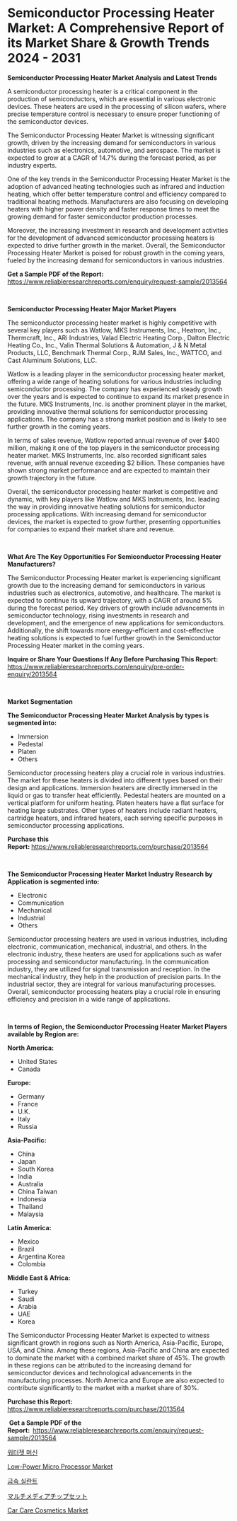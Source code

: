 <p><h1>Semiconductor Processing Heater Market: A Comprehensive Report of its Market Share & Growth Trends 2024 - 2031</h1></p><p><strong>Semiconductor Processing Heater Market Analysis and Latest Trends</strong></p>
<p><p>A semiconductor processing heater is a critical component in the production of semiconductors, which are essential in various electronic devices. These heaters are used in the processing of silicon wafers, where precise temperature control is necessary to ensure proper functioning of the semiconductor devices.</p><p>The Semiconductor Processing Heater Market is witnessing significant growth, driven by the increasing demand for semiconductors in various industries such as electronics, automotive, and aerospace. The market is expected to grow at a CAGR of 14.7% during the forecast period, as per industry experts.</p><p>One of the key trends in the Semiconductor Processing Heater Market is the adoption of advanced heating technologies such as infrared and induction heating, which offer better temperature control and efficiency compared to traditional heating methods. Manufacturers are also focusing on developing heaters with higher power density and faster response times to meet the growing demand for faster semiconductor production processes.</p><p>Moreover, the increasing investment in research and development activities for the development of advanced semiconductor processing heaters is expected to drive further growth in the market. Overall, the Semiconductor Processing Heater Market is poised for robust growth in the coming years, fueled by the increasing demand for semiconductors in various industries.</p></p>
<p><strong>Get a Sample PDF of the Report:&nbsp;</strong> <a href="https://www.reliableresearchreports.com/enquiry/request-sample/2013564">https://www.reliableresearchreports.com/enquiry/request-sample/2013564</a></p>
<p>&nbsp;</p>
<p><strong>Semiconductor Processing Heater Major Market Players</strong></p>
<p><p>The semiconductor processing heater market is highly competitive with several key players such as Watlow, MKS Instruments, Inc., Heatron, Inc., Thermcraft, Inc., ARi Industries, Valad Electric Heating Corp., Dalton Electric Heating Co., Inc., Valin Thermal Solutions & Automation, J & N Metal Products, LLC, Benchmark Thermal Corp., RJM Sales, Inc., WATTCO, and Cast Aluminum Solutions, LLC. </p><p>Watlow is a leading player in the semiconductor processing heater market, offering a wide range of heating solutions for various industries including semiconductor processing. The company has experienced steady growth over the years and is expected to continue to expand its market presence in the future. MKS Instruments, Inc. is another prominent player in the market, providing innovative thermal solutions for semiconductor processing applications. The company has a strong market position and is likely to see further growth in the coming years.</p><p>In terms of sales revenue, Watlow reported annual revenue of over $400 million, making it one of the top players in the semiconductor processing heater market. MKS Instruments, Inc. also recorded significant sales revenue, with annual revenue exceeding $2 billion. These companies have shown strong market performance and are expected to maintain their growth trajectory in the future.</p><p>Overall, the semiconductor processing heater market is competitive and dynamic, with key players like Watlow and MKS Instruments, Inc. leading the way in providing innovative heating solutions for semiconductor processing applications. With increasing demand for semiconductor devices, the market is expected to grow further, presenting opportunities for companies to expand their market share and revenue.</p></p>
<p>&nbsp;</p>
<p><strong>What Are The Key Opportunities For Semiconductor Processing Heater Manufacturers?</strong></p>
<p><p>The Semiconductor Processing Heater market is experiencing significant growth due to the increasing demand for semiconductors in various industries such as electronics, automotive, and healthcare. The market is expected to continue its upward trajectory, with a CAGR of around 5% during the forecast period. Key drivers of growth include advancements in semiconductor technology, rising investments in research and development, and the emergence of new applications for semiconductors. Additionally, the shift towards more energy-efficient and cost-effective heating solutions is expected to fuel further growth in the Semiconductor Processing Heater market in the coming years.</p></p>
<p><strong>Inquire or Share Your Questions If Any Before Purchasing This Report:</strong> <a href="https://www.reliableresearchreports.com/enquiry/pre-order-enquiry/2013564">https://www.reliableresearchreports.com/enquiry/pre-order-enquiry/2013564</a></p>
<p>&nbsp;</p>
<p><strong>Market Segmentation</strong></p>
<p><strong>The Semiconductor Processing Heater Market Analysis by types is segmented into:</strong></p>
<p><ul><li>Immersion</li><li>Pedestal</li><li>Platen</li><li>Others</li></ul></p>
<p><p>Semiconductor processing heaters play a crucial role in various industries. The market for these heaters is divided into different types based on their design and applications. Immersion heaters are directly immersed in the liquid or gas to transfer heat efficiently. Pedestal heaters are mounted on a vertical platform for uniform heating. Platen heaters have a flat surface for heating large substrates. Other types of heaters include radiant heaters, cartridge heaters, and infrared heaters, each serving specific purposes in semiconductor processing applications.</p></p>
<p><strong>Purchase this Report:&nbsp;</strong><a href="https://www.reliableresearchreports.com/purchase/2013564">https://www.reliableresearchreports.com/purchase/2013564</a></p>
<p>&nbsp;</p>
<p><strong>The Semiconductor Processing Heater Market Industry Research by Application is segmented into:</strong></p>
<p><ul><li>Electronic</li><li>Communication</li><li>Mechanical</li><li>Industrial</li><li>Others</li></ul></p>
<p><p>Semiconductor processing heaters are used in various industries, including electronic, communication, mechanical, industrial, and others. In the electronic industry, these heaters are used for applications such as wafer processing and semiconductor manufacturing. In the communication industry, they are utilized for signal transmission and reception. In the mechanical industry, they help in the production of precision parts. In the industrial sector, they are integral for various manufacturing processes. Overall, semiconductor processing heaters play a crucial role in ensuring efficiency and precision in a wide range of applications.</p></p>
<p>&nbsp;</p>
<p><strong>In terms of Region, the Semiconductor Processing Heater Market Players available by Region are:</strong></p>
<p>
    <p> <strong> North America: </strong>
        <ul>
            <li>United States</li>
            <li>Canada</li>
        </ul>
        </p> 
    <p> <strong> Europe: </strong>
        <ul>
            <li>Germany</li>
            <li>France</li>
            <li>U.K.</li>
            <li>Italy</li>
            <li>Russia</li>
        </ul>
        </p> 
    <p> <strong> Asia-Pacific: </strong>
        <ul>
            <li>China</li>
            <li>Japan</li>
            <li>South Korea</li>
            <li>India</li>
            <li>Australia</li>
            <li>China Taiwan</li>
            <li>Indonesia</li>
            <li>Thailand</li>
            <li>Malaysia</li>
        </ul>
        </p> 
    <p> <strong> Latin America: </strong>
        <ul>
            <li>Mexico</li>
            <li>Brazil</li>
            <li>Argentina Korea</li>
            <li>Colombia</li>
        </ul>
        </p> 
    <p> <strong> Middle East & Africa: </strong>
        <ul>
            <li>Turkey</li>
            <li>Saudi</li>
            <li>Arabia</li>
            <li>UAE</li>
            <li>Korea</li>
        </ul>
    </p>
    </p>
<p><p>The Semiconductor Processing Heater Market is expected to witness significant growth in regions such as North America, Asia-Pacific, Europe, USA, and China. Among these regions, Asia-Pacific and China are expected to dominate the market with a combined market share of 45%. The growth in these regions can be attributed to the increasing demand for semiconductor devices and technological advancements in the manufacturing processes. North America and Europe are also expected to contribute significantly to the market with a market share of 30%.</p></p>
<p><strong>Purchase this Report: </strong><a href="https://www.reliableresearchreports.com/purchase/2013564">https://www.reliableresearchreports.com/purchase/2013564</a></p>
<p>&nbsp;<strong>Get a Sample PDF of the Report:&nbsp;&nbsp;</strong><a href="https://www.reliableresearchreports.com/enquiry/request-sample/2013564">https://www.reliableresearchreports.com/enquiry/request-sample/2013564</a></p>
<p><strong></strong></p>
<p><p><a href="https://medium.com/@dudleyferry/%EC%9B%8C%ED%84%B0%EC%A0%AF-%EA%B8%B0%EA%B3%84-%EC%8B%9C%EC%9E%A5-%EC%A1%B0%EC%82%AC-%EB%B3%B4%EA%B3%A0%EC%84%9C-%EA%B7%B8-%EC%97%AD%EC%82%AC-%EB%B0%8F-2031%EB%85%84%EA%B9%8C%EC%A7%80%EC%9D%98-%EC%98%88%EC%B8%A1-aebdefea917f">워터젯 머신</a></p><p><a href="https://github.com/lubmix/Market-Research-Report-List-2/blob/main/low-power-micro-processor-market.md">Low-Power Micro Processor Market</a></p><p><a href="https://github.com/vsckjg50460/Market-Research-Report-List-1/blob/main/594490713400.md">금속 실란트</a></p><p><a href="https://github.com/EstelWisozk1/Market-Research-Report-List-1/blob/main/116782814281.md">マルチメディアチップセット</a></p><p><a href="https://issuu.com/reportprime-2/docs/car-care-cosmetics-market-size-2030.pptx">Car Care Cosmetics Market</a></p></p>